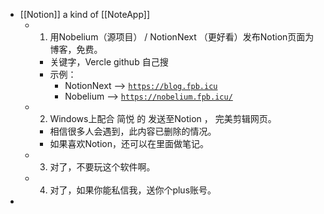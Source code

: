 - [[Notion]]   a kind of [[NoteApp]]
	- 1. 用Nobelium（源项目） / NotionNext （更好看）发布Notion页面为博客，免费。
		- 关键字，Vercle  github 自己搜
		- 示例：
			- NotionNext --> [ `https://blog.fpb.icu`](https://blog.fpb.icu/)
			- Nobelium --> [`https://nobelium.fpb.icu/`](https://nobelium.fpb.icu/)
	- 2. Windows上配合 简悦 的 发送至Notion ， 完美剪辑网页。
		- 相信很多人会遇到，此内容已删除的情况。
		- 如果喜欢Notion，还可以在里面做笔记。
	- 3. 对了，不要玩这个软件啊。
	- 4. 对了，如果你能私信我，送你个plus账号。
-
